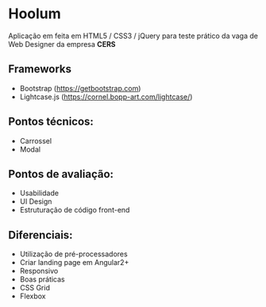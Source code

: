 # Hoolum
Aplicação em feita em HTML5 / CSS3 / jQuery para teste prático da vaga de Web Designer da empresa **CERS**

## Frameworks
*  Bootstrap (https://getbootstrap.com)
*  Lightcase.js (https://cornel.bopp-art.com/lightcase/)

## Pontos técnicos:
*  Carrossel
*  Modal

## Pontos de avaliação:
*  Usabilidade
*  UI Design
*  Estruturação de código front-end

## Diferenciais:
*  Utilização de pré-processadores
*  Criar landing page em Angular2+
*  Responsivo  
*  Boas práticas
*  CSS Grid
*  Flexbox  
